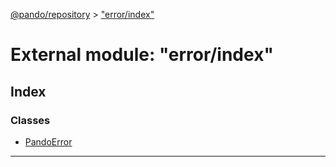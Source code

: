 [@pando/repository](../README.md) > ["error/index"](../modules/_error_index_.md)

# External module: "error/index"

## Index

### Classes

* [PandoError](../classes/_error_index_.pandoerror.md)

---

